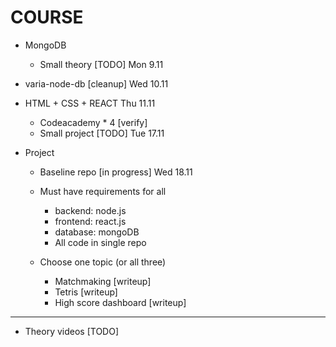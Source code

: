 <h1>COURSE</h1>

* MongoDB
    * Small theory      [TODO]      Mon 9.11

* varia-node-db         [cleanup]   Wed 10.11

* HTML + CSS + REACT                Thu 11.11
    * Codeacademy * 4   [verify]
    * Small project     [TODO]      Tue 17.11

* Project
    * Baseline repo     [in progress]      Wed 18.11
    * Must have requirements for all
        * backend: node.js
        * frontend: react.js
        * database: mongoDB
        * All code in single repo

    * Choose one topic (or all three)
        * Matchmaking               [writeup]
        * Tetris                    [writeup]    
        * High score dashboard      [writeup]

---

* Theory videos    [TODO]
       

